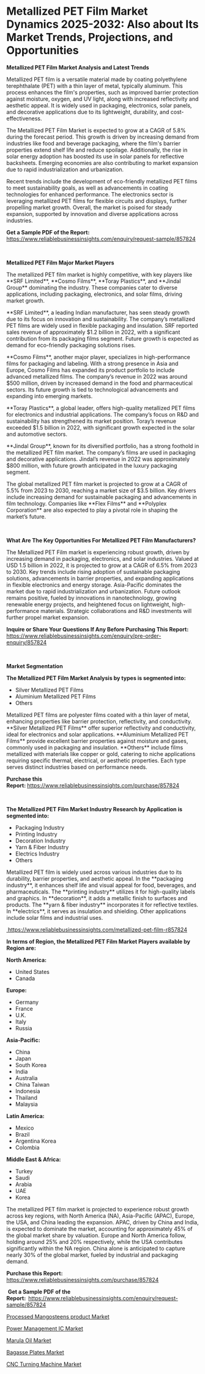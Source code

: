 <p><h1>Metallized PET Film Market Dynamics 2025-2032: Also about Its Market Trends, Projections, and Opportunities</h1></p><p><strong>Metallized PET Film Market Analysis and Latest Trends</strong></p>
<p><p>Metallized PET film is a versatile material made by coating polyethylene terephthalate (PET) with a thin layer of metal, typically aluminum. This process enhances the film's properties, such as improved barrier protection against moisture, oxygen, and UV light, along with increased reflectivity and aesthetic appeal. It is widely used in packaging, electronics, solar panels, and decorative applications due to its lightweight, durability, and cost-effectiveness.</p><p>The Metallized PET Film Market is expected to grow at a CAGR of 5.8% during the forecast period. This growth is driven by increasing demand from industries like food and beverage packaging, where the film's barrier properties extend shelf life and reduce spoilage. Additionally, the rise in solar energy adoption has boosted its use in solar panels for reflective backsheets. Emerging economies are also contributing to market expansion due to rapid industrialization and urbanization.</p><p>Recent trends include the development of eco-friendly metallized PET films to meet sustainability goals, as well as advancements in coating technologies for enhanced performance. The electronics sector is leveraging metallized PET films for flexible circuits and displays, further propelling market growth. Overall, the market is poised for steady expansion, supported by innovation and diverse applications across industries.</p></p>
<p><strong>Get a Sample PDF of the Report:&nbsp;</strong> <a href="https://www.reliablebusinessinsights.com/enquiry/request-sample/857824?utm_campaign=1873&utm_medium=2&utm_source=Github&utm_content=ia&utm_term=26012025&utm_id=metallized-pet-film">https://www.reliablebusinessinsights.com/enquiry/request-sample/857824</a></p>
<p>&nbsp;</p>
<p><strong>Metallized PET Film Major Market Players</strong></p>
<p><p>The metallized PET film market is highly competitive, with key players like **SRF Limited**, **Cosmo Films**, **Toray Plastics**, and **Jindal Group** dominating the industry. These companies cater to diverse applications, including packaging, electronics, and solar films, driving market growth.</p><p>**SRF Limited**, a leading Indian manufacturer, has seen steady growth due to its focus on innovation and sustainability. The company’s metallized PET films are widely used in flexible packaging and insulation. SRF reported sales revenue of approximately $1.2 billion in 2022, with a significant contribution from its packaging films segment. Future growth is expected as demand for eco-friendly packaging solutions rises.</p><p>**Cosmo Films**, another major player, specializes in high-performance films for packaging and labeling. With a strong presence in Asia and Europe, Cosmo Films has expanded its product portfolio to include advanced metallized films. The company’s revenue in 2022 was around $500 million, driven by increased demand in the food and pharmaceutical sectors. Its future growth is tied to technological advancements and expanding into emerging markets.</p><p>**Toray Plastics**, a global leader, offers high-quality metallized PET films for electronics and industrial applications. The company’s focus on R&D and sustainability has strengthened its market position. Toray’s revenue exceeded $1.5 billion in 2022, with significant growth expected in the solar and automotive sectors.</p><p>**Jindal Group**, known for its diversified portfolio, has a strong foothold in the metallized PET film market. The company’s films are used in packaging and decorative applications. Jindal’s revenue in 2022 was approximately $800 million, with future growth anticipated in the luxury packaging segment.</p><p>The global metallized PET film market is projected to grow at a CAGR of 5.5% from 2023 to 2030, reaching a market size of $3.5 billion. Key drivers include increasing demand for sustainable packaging and advancements in film technology. Companies like **Flex Films** and **Polyplex Corporation** are also expected to play a pivotal role in shaping the market’s future.</p></p>
<p>&nbsp;</p>
<p><strong>What Are The Key Opportunities For Metallized PET Film Manufacturers?</strong></p>
<p><p>The Metallized PET Film market is experiencing robust growth, driven by increasing demand in packaging, electronics, and solar industries. Valued at USD 1.5 billion in 2022, it is projected to grow at a CAGR of 6.5% from 2023 to 2030. Key trends include rising adoption of sustainable packaging solutions, advancements in barrier properties, and expanding applications in flexible electronics and energy storage. Asia-Pacific dominates the market due to rapid industrialization and urbanization. Future outlook remains positive, fueled by innovations in nanotechnology, growing renewable energy projects, and heightened focus on lightweight, high-performance materials. Strategic collaborations and R&D investments will further propel market expansion.</p></p>
<p><strong>Inquire or Share Your Questions If Any Before Purchasing This Report:</strong> <a href="https://www.reliablebusinessinsights.com/enquiry/pre-order-enquiry/857824?utm_campaign=1873&utm_medium=2&utm_source=Github&utm_content=ia&utm_term=26012025&utm_id=metallized-pet-film">https://www.reliablebusinessinsights.com/enquiry/pre-order-enquiry/857824</a></p>
<p>&nbsp;</p>
<p><strong>Market Segmentation</strong></p>
<p><strong>The Metallized PET Film Market Analysis by types is segmented into:</strong></p>
<p><ul><li>Silver Metallized PET Films</li><li>Aluminium Metallized PET Films</li><li>Others</li></ul></p>
<p><p>Metallized PET films are polyester films coated with a thin layer of metal, enhancing properties like barrier protection, reflectivity, and conductivity. **Silver Metallized PET Films** offer superior reflectivity and conductivity, ideal for electronics and solar applications. **Aluminium Metallized PET Films** provide excellent barrier properties against moisture and gases, commonly used in packaging and insulation. **Others** include films metallized with materials like copper or gold, catering to niche applications requiring specific thermal, electrical, or aesthetic properties. Each type serves distinct industries based on performance needs.</p></p>
<p><strong>Purchase this Report:&nbsp;</strong><a href="https://www.reliablebusinessinsights.com/purchase/857824?utm_campaign=1873&utm_medium=2&utm_source=Github&utm_content=ia&utm_term=26012025&utm_id=metallized-pet-film">https://www.reliablebusinessinsights.com/purchase/857824</a></p>
<p>&nbsp;</p>
<p><strong>The Metallized PET Film Market Industry Research by Application is segmented into:</strong></p>
<p><ul><li>Packaging Industry</li><li>Printing Industry</li><li>Decoration Industry</li><li>Yarn & Fiber Industry</li><li>Electrics Industry</li><li>Others</li></ul></p>
<p><p>Metallized PET film is widely used across various industries due to its durability, barrier properties, and aesthetic appeal. In the **packaging industry**, it enhances shelf life and visual appeal for food, beverages, and pharmaceuticals. The **printing industry** utilizes it for high-quality labels and graphics. In **decoration**, it adds a metallic finish to surfaces and products. The **yarn & fiber industry** incorporates it for reflective textiles. In **electrics**, it serves as insulation and shielding. Other applications include solar films and industrial uses.</p></p>
<p><a href="https://www.reliablebusinessinsights.com/metallized-pet-film-r857824?utm_campaign=1873&utm_medium=2&utm_source=Github&utm_content=ia&utm_term=26012025&utm_id=metallized-pet-film">&nbsp;https://www.reliablebusinessinsights.com/metallized-pet-film-r857824</a></p>
<p><strong>In terms of Region, the Metallized PET Film Market Players available by Region are:</strong></p>
<p>
    <p> <strong> North America: </strong>
        <ul>
            <li>United States</li>
            <li>Canada</li>
        </ul>
        </p> 
    <p> <strong> Europe: </strong>
        <ul>
            <li>Germany</li>
            <li>France</li>
            <li>U.K.</li>
            <li>Italy</li>
            <li>Russia</li>
        </ul>
        </p> 
    <p> <strong> Asia-Pacific: </strong>
        <ul>
            <li>China</li>
            <li>Japan</li>
            <li>South Korea</li>
            <li>India</li>
            <li>Australia</li>
            <li>China Taiwan</li>
            <li>Indonesia</li>
            <li>Thailand</li>
            <li>Malaysia</li>
        </ul>
        </p> 
    <p> <strong> Latin America: </strong>
        <ul>
            <li>Mexico</li>
            <li>Brazil</li>
            <li>Argentina Korea</li>
            <li>Colombia</li>
        </ul>
        </p> 
    <p> <strong> Middle East & Africa: </strong>
        <ul>
            <li>Turkey</li>
            <li>Saudi</li>
            <li>Arabia</li>
            <li>UAE</li>
            <li>Korea</li>
        </ul>
    </p>
    </p>
<p><p>The metallized PET film market is projected to experience robust growth across key regions, with North America (NA), Asia-Pacific (APAC), Europe, the USA, and China leading the expansion. APAC, driven by China and India, is expected to dominate the market, accounting for approximately 45% of the global market share by valuation. Europe and North America follow, holding around 25% and 20% respectively, while the USA contributes significantly within the NA region. China alone is anticipated to capture nearly 30% of the global market, fueled by industrial and packaging demand.</p></p>
<p><strong>Purchase this Report: </strong><a href="https://www.reliablebusinessinsights.com/purchase/857824?utm_campaign=1873&utm_medium=2&utm_source=Github&utm_content=ia&utm_term=26012025&utm_id=metallized-pet-film">https://www.reliablebusinessinsights.com/purchase/857824</a></p>
<p>&nbsp;<strong>Get a Sample PDF of the Report:&nbsp;&nbsp;</strong><a href="https://www.reliablebusinessinsights.com/enquiry/request-sample/857824?utm_campaign=1873&utm_medium=2&utm_source=Github&utm_content=ia&utm_term=26012025&utm_id=metallized-pet-film">https://www.reliablebusinessinsights.com/enquiry/request-sample/857824</a></p>
<p><strong></strong></p>
<p><p><a href="https://www.linkedin.com/pulse/processed-mangosteens-product-market-trends-focusing-insight-asxqc?utm_campaign=1873&utm_medium=2&utm_source=Github&utm_content=ia&utm_term=26012025&utm_id=metallized-pet-film">Processed Mangosteens product Market</a></p><p><a href="https://www.linkedin.com/pulse/global-power-management-ic-market-analysis-statisticson-hn7uc?utm_campaign=1873&utm_medium=2&utm_source=Github&utm_content=ia&utm_term=26012025&utm_id=metallized-pet-film">Power Management IC Market</a></p><p><a href="https://github.com/SanjidaMahmud54/Market-Research-Report-List-1/blob/main/marula-oil-market.md?utm_campaign=1873&utm_medium=2&utm_source=Github&utm_content=ia&utm_term=26012025&utm_id=metallized-pet-film">Marula Oil Market</a></p><p><a href="https://github.com/WashimHussain441/Market-Research-Report-List-1/blob/main/bagasse-plates-market.md?utm_campaign=1873&utm_medium=2&utm_source=Github&utm_content=ia&utm_term=26012025&utm_id=metallized-pet-film">Bagasse Plates Market</a></p><p><a href="https://www.linkedin.com/pulse/cnc-turning-machine-market-forecast-key-players-analysis-from-uhd3e?utm_campaign=1873&utm_medium=2&utm_source=Github&utm_content=ia&utm_term=26012025&utm_id=metallized-pet-film">CNC Turning Machine Market</a></p></p>